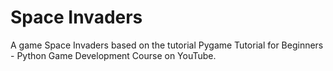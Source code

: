 # Space Invaders
A game Space Invaders based on the tutorial Pygame Tutorial for Beginners - Python Game Development Course on YouTube.
